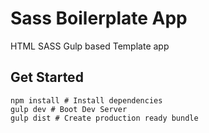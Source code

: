 # Sass Boilerplate App
HTML SASS Gulp based Template app

## Get Started
```
npm install # Install dependencies
gulp dev # Boot Dev Server
gulp dist # Create production ready bundle
